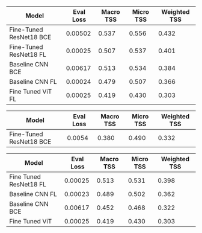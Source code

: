 

| Model                   | Eval Loss | Macro TSS | Micro TSS | Weighted TSS |
| ----------------------- | --------- | --------- | --------- | ------------ |
| Fine-Tuned ResNet18 BCE | 0.00502   | 0.537     | 0.556     | 0.432        |
| Fine-Tuned ResNet18 FL  | 0.00025   | 0.507     | 0.537     | 0.401        |
| Baseline CNN BCE        | 0.00617   | 0.513     | 0.534     | 0.384        |
| Baseline CNN FL         | 0.00024   | 0.479     | 0.507     | 0.366        |
| Fine Tuned ViT FL       | 0.00025   | 0.419     | 0.430     | 0.303        |

| Model                   | Eval Loss | Macro TSS | Micro TSS | Weighted TSS |
| ----------------------- | --------- | --------- | --------- | ------------ |
| Fine-Tuned ResNet18 BCE | 0.0054    | 0.380     | 0.490     | 0.332        |


| Model                  | Eval Loss | Macro TSS | Micro TSS | Weighted TSS |
| ---------------------- | --------- | --------- | --------- | ------------ |
| Fine Tuned ResNet18 FL | 0.00025   | 0.513     | 0.531     | 0.398        |
| Baseline CNN FL        | 0.00023   | 0.489     | 0.502     | 0.362        |
| Baseline CNN BCE       | 0.00617   | 0.452     | 0.468     | 0.322        |
| Fine Tuned ViT         | 0.00025   | 0.419     | 0.430     | 0.303        |